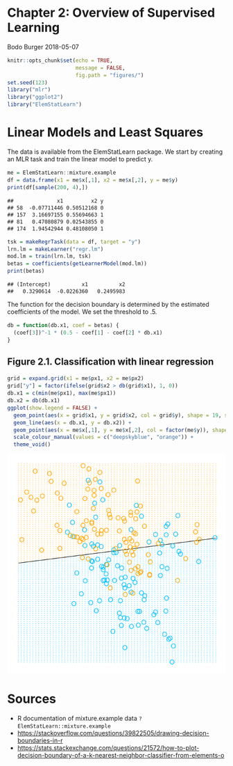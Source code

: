 Chapter 2: Overview of Supervised Learning
================
Bodo Burger
2018-05-07

``` r
knitr::opts_chunk$set(echo = TRUE,
                      message = FALSE,
                      fig.path = "figures/")
set.seed(123)
library("mlr")
library("ggplot2")
library("ElemStatLearn")
```

Linear Models and Least Squares
===============================

The data is available from the ElemStatLearn package. We start by creating an MLR task and train the linear model to predict y.

``` r
me = ElemStatLearn::mixture.example
df = data.frame(x1 = me$x[,1], x2 = me$x[,2], y = me$y)
print(df[sample(200, 4),])
```

    ##              x1         x2 y
    ## 58  -0.07711446 0.50512168 0
    ## 157  3.16697155 0.55694663 1
    ## 81   0.47080879 0.02543855 0
    ## 174  1.94542944 0.48108050 1

``` r
tsk = makeRegrTask(data = df, target = "y")
lrn.lm = makeLearner("regr.lm")
mod.lm = train(lrn.lm, tsk)
betas = coefficients(getLearnerModel(mod.lm))
print(betas)
```

    ## (Intercept)          x1          x2 
    ##   0.3290614  -0.0226360   0.2495983

The function for the decision boundary is determined by the estimated coefficients of the model. We set the threshold to .5.

``` r
db = function(db.x1, coef = betas) {
  (coef[3])^-1 * (0.5 - coef[1] - coef[2] * db.x1)
}
```

Figure 2.1. Classification with linear regression
-------------------------------------------------

``` r
grid = expand.grid(x1 = me$px1, x2 = me$px2)
grid["y"] = factor(ifelse(grid$x2 > db(grid$x1), 1, 0))
db.x1 = c(min(me$px1), max(me$px1))
db.x2 = db(db.x1)
ggplot(show.legend = FALSE) + 
  geom_point(aes(x = grid$x1, y = grid$x2, col = grid$y), shape = 19, size = .2, alpha = .5, show.legend = FALSE) +
  geom_line(aes(x = db.x1, y = db.x2)) +
  geom_point(aes(x = me$x[,1], y = me$x[,2], col = factor(me$y)), shape = "O", size = 4, stroke = 2, show.legend = FALSE) +
  scale_colour_manual(values = c("deepskyblue", "orange")) +
  theme_void()
```

![](figures/figure-2.1-1.png)

Sources
=======

-   R documentation of mixture.example data `?ElemStatLearn::mixture.example`
-   <https://stackoverflow.com/questions/39822505/drawing-decision-boundaries-in-r>
-   <https://stats.stackexchange.com/questions/21572/how-to-plot-decision-boundary-of-a-k-nearest-neighbor-classifier-from-elements-o>
